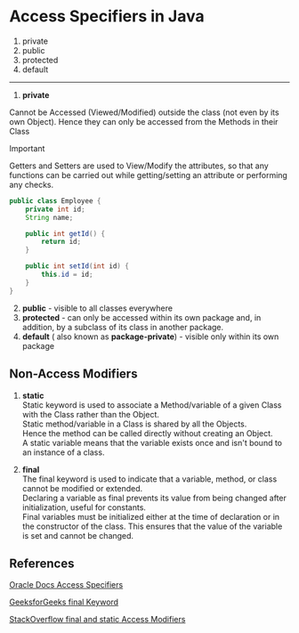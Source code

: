 # Access Specifiers in Java

1. private
2. public
3. protected
4. default
---
1. **private**

Cannot be Accessed (Viewed/Modified) outside the class (not even by its own Object). Hence they can only be accessed from the Methods in their Class

>[!IMPORTANT]
Getters and Setters are used to View/Modify the attributes, so that any functions can be carried out while getting/setting an attribute or performing any checks.

```java
public class Employee {
    private int id;
    String name;

    public int getId() {
        return id;
    }

    public int setId(int id) {
        this.id = id;
    }
}
```

2. **public** - visible to all classes everywhere
3. **protected** - can only be accessed within its own package and, in addition, by a subclass of its class in another package.
4. **default** ( also known as **package-private**) - visible only within its own package

## Non-Access Modifiers

1. **static**  
Static keyword is used to associate a Method/variable of a given Class with the Class rather than the Object.  
Static method/variable in a Class is shared by all the Objects.  
Hence the method can be called directly without creating an Object.  
A static variable means that the variable exists once and isn't bound to an instance of a class.

2. **final**  
The final keyword is used to indicate that a variable, method, or class cannot be modified or extended.  
Declaring a variable as final prevents its value from being changed after initialization, useful for constants.  
Final variables must be initialized either at the time of declaration or in the constructor of the class. This ensures that the value of the variable is set and cannot be changed.


## References 
[Oracle Docs Access Specifiers](https://docs.oracle.com/javase/tutorial/java/javaOO/accesscontrol.html)

[GeeksforGeeks final Keyword](https://www.geeksforgeeks.org/final-keyword-in-java/)

[StackOverflow final and static Access Modifiers](https://stackoverflow.com/a/15656208)